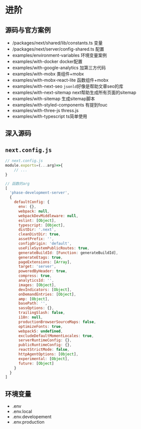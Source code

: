 # 进阶
## 源码与官方案例
- /packages/next/shared/lib/constants.ts 变量
- /packages/next/server/config-shared.ts 配置
- examples/environment-variables 环境变量案例
- examples/with-docker docker配置
- examples/with-google-analytics 加第三方代码
- examples/with-mobx 类组件+mobx
- examples/with-mobx-react-lite 函数组件+mobx
- examples/with-next-seo `jsonld`好像是帮助文章seo的库
- examples/with-next-sitemap next帮助生成所有页面的sitemap
- examples/with-sitemap 生成sitemap脚本
- examples/with-styled-components 有提到fouc
- examples/with-three-js thress.js
- examples/with-typescript ts简单使用

## 深入源码


## `next.config.js`
```js
// next.config.js
module.exports=(...arg)=>{
	// ...
}

// 函数的arg
[
  'phase-development-server',
  {
    defaultConfig: {
      env: {},
      webpack: null,
      webpackDevMiddleware: null,
      eslint: [Object],
      typescript: [Object],
      distDir: '.next',
      cleanDistDir: true,
      assetPrefix: '',
      configOrigin: 'default',
      useFileSystemPublicRoutes: true,
      generateBuildId: [Function: generateBuildId],
      generateEtags: true,
      pageExtensions: [Array],
      target: 'server',
      poweredByHeader: true,
      compress: true,
      analyticsId: '',
      images: [Object],
      devIndicators: [Object],
      onDemandEntries: [Object],
      amp: [Object],
      basePath: '',
      sassOptions: {},
      trailingSlash: false,
      i18n: null,
      productionBrowserSourceMaps: false,
      optimizeFonts: true,
      webpack5: undefined,
      excludeDefaultMomentLocales: true,
      serverRuntimeConfig: {},
      publicRuntimeConfig: {},
      reactStrictMode: false,
      httpAgentOptions: [Object],
      experimental: [Object],
      future: [Object]
    }
  }
]
```
## 环境变量
- .env
- .env.local
- .env.developement
- .env.production

